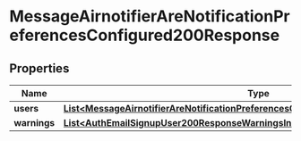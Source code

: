 

# MessageAirnotifierAreNotificationPreferencesConfigured200Response


## Properties

| Name | Type | Description | Notes |
|------------ | ------------- | ------------- | -------------|
|**users** | [**List&lt;MessageAirnotifierAreNotificationPreferencesConfigured200ResponseUsersInner&gt;**](MessageAirnotifierAreNotificationPreferencesConfigured200ResponseUsersInner.md) |  |  |
|**warnings** | [**List&lt;AuthEmailSignupUser200ResponseWarningsInner&gt;**](AuthEmailSignupUser200ResponseWarningsInner.md) |  |  [optional] |



